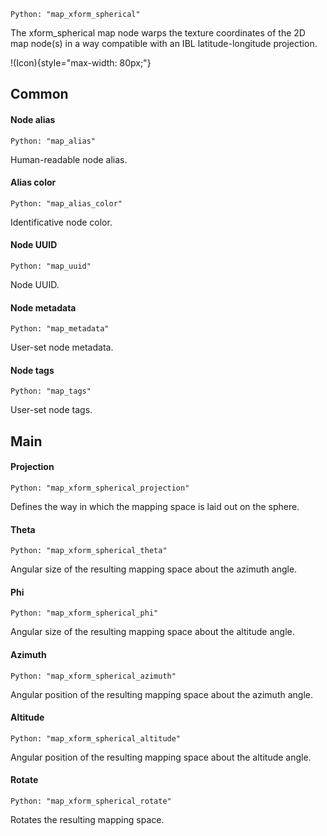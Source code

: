`Python: "map_xform_spherical"`

The xform_spherical map node warps the texture coordinates of the 2D map node(s) in a way compatible with an IBL latitude-longitude projection.

!(Icon){style="max-width: 80px;"}

## Common

#### Node alias
`Python: "map_alias"`

Human-readable node alias.

#### Alias color
`Python: "map_alias_color"`

Identificative node color.

#### Node UUID
`Python: "map_uuid"`

Node UUID.

#### Node metadata
`Python: "map_metadata"`

User-set node metadata.

#### Node tags
`Python: "map_tags"`

User-set node tags.

## Main

#### Projection
`Python: "map_xform_spherical_projection"`

Defines the way in which the mapping space is laid out on the sphere.

#### Theta
`Python: "map_xform_spherical_theta"`

Angular size of the resulting mapping space about the azimuth angle.

#### Phi
`Python: "map_xform_spherical_phi"`

Angular size of the resulting mapping space about the altitude angle.

#### Azimuth
`Python: "map_xform_spherical_azimuth"`

Angular position of the resulting mapping space about the azimuth angle.

#### Altitude
`Python: "map_xform_spherical_altitude"`

Angular position of the resulting mapping space about the altitude angle.

#### Rotate
`Python: "map_xform_spherical_rotate"`

Rotates the resulting mapping space.

